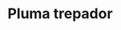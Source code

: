 ---
title: Pluma trepador
date: 
draft: false

# descripcion
description : Argo colgante de plata

materials: Plata 925

color: Plateado

dimensions: 3cm

code: 01-01-0318

type: "Aros"

categories: []

price: $950,00

price_eftvo: $810,00

# Images
# first image will be shown in the product page
images:
  # - image: "images/path_to_image"
  # La ubicacion de las imagenes es imagenes/Aros/Aros.Colgantes/01-01-0318-pluma-trepador
  - image: "./images/aros/colgantes/01-01-0318-pluma-trepador_a.JPG"
  - image: "./images/aros/colgantes/01-01-0318-pluma-trepador_b.JPG"
---